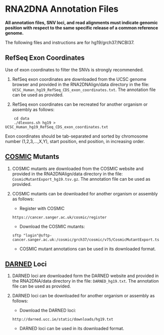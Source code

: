 # RNA2DNA Annotation Files

**All annotation files, SNV loci, and read alignments must indicate
genomic position with respect to the same specific release of a common
reference genome.**

The following files and instructions are for hg19/grch37/NCBI37.

## RefSeq Exon Coordinates

Use of exon coordinates to filter the SNVs is strongly recommended.

1. RefSeq exon coordinates are downloaded from the UCSC genome browser
and provided in the RNA2DNAlign/data directory in the file:
`UCSC_Human_hg19_RefSeq_CDS_exon_coordinates.txt`. The annotation
file can be used as provided.

2. RefSeq exon coordinates can be recreated for another organism or assembly as follows:

```
    cd data
    ./dlexons.sh hg19 > UCSC_Human_hg19_RefSeq_CDS_exon_coordinates.txt
```

   Exon coordinates should be tab-separated and sorted by chromosome number (1,2,3,...,X,Y), start position, end position, in increasing order. 

## [COSMIC](http://cancer.sanger.ac.uk/cosmic) Mutants

1. COSMIC mutants are downloaded from the COSMIC website and provided in the RNA2DNAlign/data directory in the file: `CosmicMutantExport_hg19.tsv.gz`.  The annotation
file can be used as provided.

2. COSMIC mutants can be downloaded for another organism or assembly as follows: 
    * Register with COSMIC
    ```
    https://cancer.sanger.ac.uk/cosmic/register
    ```
    * Download the COSMIC mutants:
    ```
    sftp "login"@sftp-cancer.sanger.ac.uk:/cosmic/grch37/cosmic/v75/CosmicMutantExport.tsv.gz
    ```
    * COSMIC mutant annotations can be used in its downloaded format. 

## [DARNED](http://darned.ucc.ie/) Loci

1. DARNED loci are downloaded form the DARNED website and provided in
the RNA2DNA/data directory in the file: `DARNED_hg19.txt`.  The
annotation file can be used as provided.

2. DARNED loci can be downloaded for another organism or assembly as follows: 
    * Download the DARNED loci:
    ```
    http://darned.ucc.ie/static/downloads/hg19.txt
    ```
    * DARNED loci can be used in its downloaded format.
